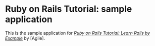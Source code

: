 # Ruby on Rails Tutorial: sample application

This is the sample application for
[*Ruby on Rails Tutorial: Learn Rails by Example*](http://railstutorial.org/)
by [Agile].

